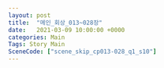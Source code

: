 ```yaml
---
layout: post
title:  "메인_회상_013~028장"
date:   2021-03-09 10:00:00 +0000
categories: Main
Tags: Story Main
SceneCode: ["scene_skip_cp013-028_q1_s10"]
---
```

